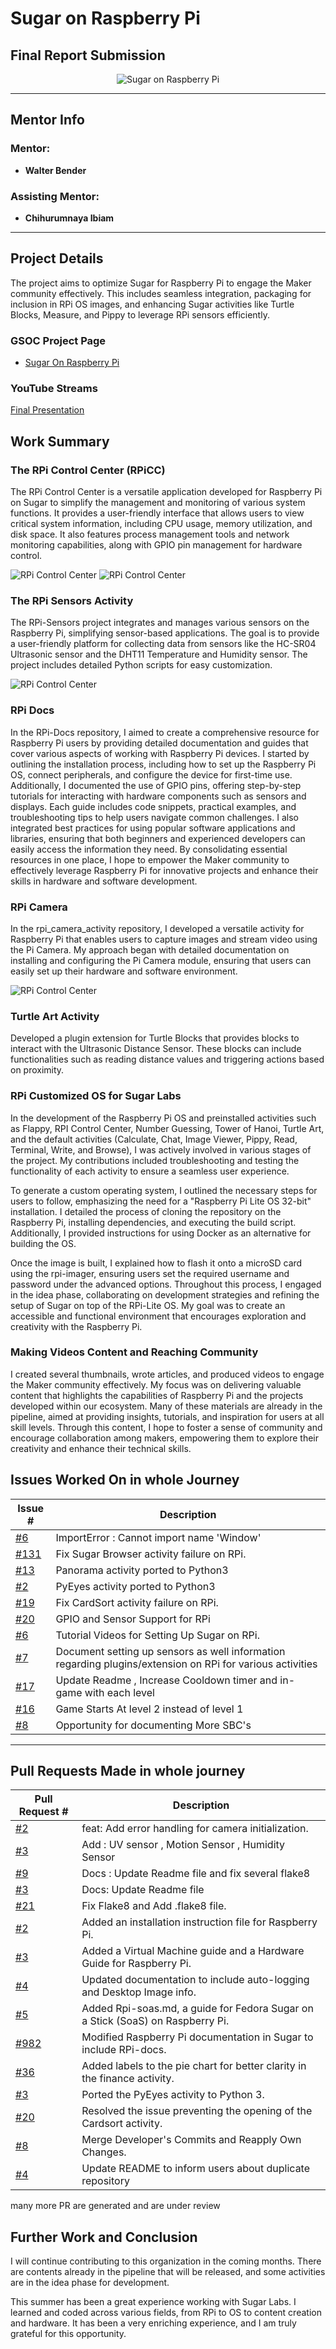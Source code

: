 # Sugar on Raspberry Pi

## Final Report Submission

<p align="center">
<img src="image.png" alt="Sugar on Raspberry Pi">
</p>

---

## Mentor Info

### Mentor:
- **Walter Bender**

### Assisting Mentor:
- **Chihurumnaya Ibiam**

---

## Project Details

The project aims to optimize Sugar for Raspberry Pi to engage the Maker community effectively. This includes seamless integration, packaging for inclusion in RPi OS images, and enhancing Sugar activities like Turtle Blocks, Measure, and Pippy to leverage RPi sensors efficiently.

### GSOC Project Page
- [Sugar On Raspberry Pi](https://summerofcode.withgoogle.com/programs/2024/projects/zeLXKHVh)


### YouTube Streams

[Final Presentation](https://www.youtube.com/watch?v=d0nTfKmOWl8&t=2s)

## Work Summary

### The RPi Control Center (RPiCC)
The RPi Control Center is a versatile application developed for Raspberry Pi on Sugar to simplify the management and monitoring of various system functions. It provides a user-friendly interface that allows users to view critical system information, including CPU usage, memory utilization, and disk space. It also features process management tools and network monitoring capabilities, along with GPIO pin management for hardware control.

<img src="image2.png" alt="RPi Control Center">
<img src="image3.png" alt="RPi Control Center">



### The RPi Sensors Activity
The RPi-Sensors project integrates and manages various sensors on the Raspberry Pi, simplifying sensor-based applications. The goal is to provide a user-friendly platform for collecting data from sensors like the HC-SR04 Ultrasonic sensor and the DHT11 Temperature and Humidity sensor. The project includes detailed Python scripts for easy customization.

<img src="image4.png" alt="RPi Control Center">

### RPi Docs

In the RPi-Docs repository, I aimed to create a comprehensive resource for Raspberry Pi users by providing detailed documentation and guides that cover various aspects of working with Raspberry Pi devices. I started by outlining the installation process, including how to set up the Raspberry Pi OS, connect peripherals, and configure the device for first-time use. Additionally, I documented the use of GPIO pins, offering step-by-step tutorials for interacting with hardware components such as sensors and displays. Each guide includes code snippets, practical examples, and troubleshooting tips to help users navigate common challenges. I also integrated best practices for using popular software applications and libraries, ensuring that both beginners and experienced developers can easily access the information they need. By consolidating essential resources in one place, I hope to empower the Maker community to effectively leverage Raspberry Pi for innovative projects and enhance their skills in hardware and software development.

### RPi Camera

In the rpi_camera_activity repository, I developed a versatile activity for Raspberry Pi that enables users to capture images and stream video using the Pi Camera. My approach began with detailed documentation on installing and configuring the Pi Camera module, ensuring that users can easily set up their hardware and software environment.


<img src="image5.png" alt="RPi Control Center">

### Turtle Art Activity

Developed a plugin extension for Turtle Blocks that provides blocks to interact with the Ultrasonic Distance Sensor. These blocks can include functionalities such as reading distance values and triggering actions based on proximity.


### RPi Customized OS for Sugar Labs

In the development of the Raspberry Pi OS and preinstalled activities such as Flappy, RPI Control Center, Number Guessing, Tower of Hanoi, Turtle Art, and the default activities (Calculate, Chat, Image Viewer, Pippy, Read, Terminal, Write, and Browse), I was actively involved in various stages of the project. My contributions included troubleshooting and testing the functionality of each activity to ensure a seamless user experience.

To generate a custom operating system, I outlined the necessary steps for users to follow, emphasizing the need for a "Raspberry Pi Lite OS 32-bit" installation. I detailed the process of cloning the repository on the Raspberry Pi, installing dependencies, and executing the build script. Additionally, I provided instructions for using Docker as an alternative for building the OS.

Once the image is built, I explained how to flash it onto a microSD card using the rpi-imager, ensuring users set the required username and password under the advanced options. Throughout this process, I engaged in the idea phase, collaborating on development strategies and refining the setup of Sugar on top of the RPi-Lite OS. My goal was to create an accessible and functional environment that encourages exploration and creativity with the Raspberry Pi.

### Making Videos Content and Reaching Community

I created several thumbnails, wrote articles, and produced videos to engage the Maker community effectively. My focus was on delivering valuable content that highlights the capabilities of Raspberry Pi and the projects developed within our ecosystem. Many of these materials are already in the pipeline, aimed at providing insights, tutorials, and inspiration for users at all skill levels. Through this content, I hope to foster a sense of community and encourage collaboration among makers, empowering them to explore their creativity and enhance their technical skills.


## Issues Worked On in whole Journey

| Issue # | Description                                           |
|---------|-------------------------------------------------------|
| [#6](https://github.com/44yu5h/rpi_control_center/issues/6) | ImportError : Cannot import name 'Window'|
| [#131](https://github.com/sugarlabs/browse-activity/issues/131) | Fix Sugar Browser activity failure on RPi.            |
| [#13](https://github.com/sugarlabs/panorama/issues/13)  | Panorama activity ported to Python3                   |
| [#2](https://github.com/sugarlabs/pyeyes-activity/issues/2)   | PyEyes activity ported to Python3                     |
| [#19](https://github.com/sugarlabs/cardsort/issues/19)  | Fix CardSort activity failure on RPi.                 |
| [#20](https://github.com/sugarlabs/Measure/issues/20)  | GPIO and Sensor Support for RPi           |
| [#6](https://github.com/sugarlabs/RPi-Docs/issues/6)  | Tutorial Videos for Setting Up Sugar on RPi.                         |
| [#7](https://github.com/sugarlabs/RPi-Docs/issues/7)  | Document setting up sensors as well information regarding plugins/extension on RPi for various activities                   |
| [#17](https://github.com/sugarlabs/classify-cats/issues/17) | Update Readme , Increase Cooldown timer and in-game with each level|
| [#16](https://github.com/sugarlabs/classify-cats/issues/16) | Game Starts At level 2 instead of level 1 |
| [#8](https://github.com/sugarlabs/RPi-Docs/issues/8) | Opportunity for documenting More SBC's |

---

## Pull Requests Made in whole journey

| Pull Request # | Description                                                               |
|----------------|---------------------------------------------------------------------------|
| [#2](https://github.com/44yu5h/rpi_camera_activity/pull/2) | feat: Add error handling for camera initialization. |
| [#3](https://github.com/drLite35/RPi-Sensors/pull/3) | Add : UV sensor , Motion Sensor , Humidity Sensor |
| [#9](https://github.com/44yu5h/rpi_control_center/pull/9) | Docs : Update Readme file and fix several flake8 |
| [#3](https://github.com/44yu5h/rpi_camera_activity/pull/3) | Docs: Update Readme file |
| [#21](https://github.com/sugarlabs/2-cars-activity/pull/21) | Fix Flake8 and Add .flake8 file. |
| [#2](https://github.com/sugarlabs/RPi-Docs/pull/2)         | Added an installation instruction file for Raspberry Pi.                 |
| [#3](https://github.com/sugarlabs/RPi-Docs/pull/3)         | Added a Virtual Machine guide and a Hardware Guide for Raspberry Pi.     |
| [#4](https://github.com/sugarlabs/RPi-Docs/pull/4)         | Updated documentation to include auto-logging and Desktop Image info.    |
| [#5](https://github.com/sugarlabs/RPi-Docs/pull/5)         | Added Rpi-soas.md, a guide for Fedora Sugar on a Stick (SoaS) on Raspberry Pi. |
| [#982](https://github.com/sugarlabs/sugar/pull/982)       | Modified Raspberry Pi documentation in Sugar to include RPi-docs.       |
| [#36](https://github.com/sugarlabs/finance-activity/pull/36)        | Added labels to the pie chart for better clarity in the finance activity. |
| [#3](https://github.com/sugarlabs/pyeyes-activity/pull/3)         | Ported the PyEyes activity to Python 3.                                  |
| [#20](https://github.com/sugarlabs/cardsort/pull/20)        | Resolved the issue preventing the opening of the Cardsort activity.      |
| [#8](https://github.com/sugarlabs/mastermind-activity/pull/8)        | Merge Developer's Commits and Reapply Own Changes.                                |
| [#4](https://github.com/sugarlabs/Simplegraph/pull/4)        | Update README to inform users about duplicate repository                  |


many more PR are generated and are under review

## Further Work and Conclusion

I will continue contributing to this organization in the coming months. There are contents already in the pipeline that will be released, and some activities are in the idea phase for development.

This summer has been a great experience working with Sugar Labs. I learned and coded across various fields, from RPi to OS to content creation and hardware. It has been a very enriching experience, and I am truly grateful for this opportunity.
